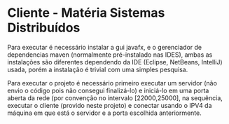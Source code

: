 # Cliente - Matéria Sistemas Distribuídos

Para executar é necessário instalar a gui javafx, e o gerenciador de dependencias maven
(normalmente pré-instalado nas IDES), ambas as instalações são diferentes dependendo 
da IDE (Eclipse, NetBeans, IntelliJ) usada, porém a instalação é trivial com uma simples pesquisa.

Para executar o projeto é necessário primeiro executar um servidor (não envio o código pois não
consegui finalizá-lo) e iniciá-lo em uma porta aberta da rede (por convenção no intervalo [22000,25000],
na sequência, executar o cliente (provido neste projeto) e conectar usando o IPV4 da máquina em que está
o servidor e a porta escolhida anteriormente.